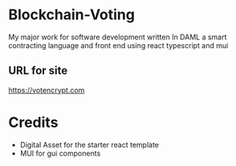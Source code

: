 # Blockchain-Voting
My major work for software development written In DAML a smart contracting language and front end using react typescript and mui

## URL for site
https://votencrypt.com



# Credits
- Digital Asset for the starter react template
- MUI for gui components
